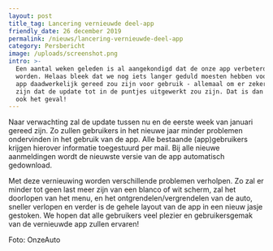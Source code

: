 ```yaml
---
layout: post
title_tag: Lancering vernieuwde deel-app
friendly_date: 26 december 2019
permalink: /nieuws/lancering-vernieuwde-deel-app
category: Persbericht
image: /uploads/screenshot.png
intro: >-
  Een aantal weken geleden is al aangekondigd dat de onze app verbeterd zou
  worden. Helaas bleek dat we nog iets langer geduld moesten hebben voordat de
  app daadwerkelijk gereed zou zijn voor gebruik - allemaal om er zeker van te
  zijn dat de update tot in de puntjes uitgewerkt zou zijn. Dat is dan nu dan
  ook het geval!
---
```

Naar verwachting zal de update tussen nu en de eerste week van januari gereed zijn. Zo zullen gebruikers in het nieuwe jaar minder problemen ondervinden in het gebruik van de app. Alle bestaande (app)gebruikers krijgen hierover informatie toegestuurd per mail. Bij alle nieuwe aanmeldingen wordt de nieuwste versie van de app automatisch gedownload.

Met deze vernieuwing worden verschillende problemen verholpen. Zo zal er minder tot geen last meer zijn van een blanco of wit scherm, zal het doorlopen van het menu, en het ontgrendelen/vergrendelen van de auto, sneller verlopen en verder is de gehele layout van de app in een nieuw jasje gestoken. We hopen dat alle gebruikers veel plezier en gebruikersgemak  van de vernieuwde app zullen ervaren!

Foto: OnzeAuto
